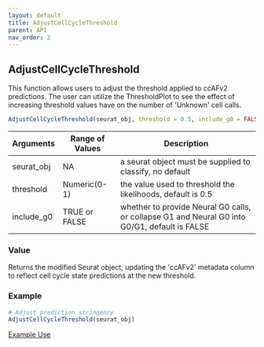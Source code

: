 ```yaml
---
layout: default
title: AdjustCellCycleThreshold
parent: API
nav_order: 2
---
```


## AdjustCellCycleThreshold

This function allows users to adjust the threshold applied to ccAFv2
predictions. The user can utilize the ThresholdPlot to see the effect of
increasing threshold values have on the number of 'Unknown' cell calls.

``` r        
AdjustCellCycleThreshold(seurat_obj, threshold = 0.5, include_g0 = FALSE)
```

| Arguments  | Range of Values | Description                                                                                   |
|--------------|--------------|------------------------------------|
| seurat_obj | NA              | a seurat object must be supplied to classify, no default                                      |
| threshold  | Numeric(0-1)    | the value used to threshold the likelihoods, default is 0.5                                   |
| include_g0 | TRUE or FALSE   | whether to provide Neural G0 calls, or collapse G1 and Neural G0 into G0/G1, default is FALSE |

### Value

Returns the modified Seurat object, updating the 'ccAFv2' metadata
column to reflect cell cycle state predictions at the new threshold.

### Example

``` r
# Adjust prediction stringency
AdjustCellCycleThreshold(seurat_obj)
```

[Example
Use](https://plaisier-lab.github.io/ccafv2_R/src/Choosing_Threshold.html#selecting-a-likelihood-threshold)

